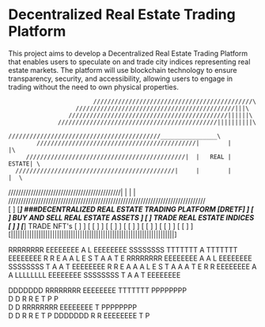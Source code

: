 # Decentralized Real Estate Trading Platform

This project aims to develop a Decentralized Real Estate Trading Platform that enables users to speculate on and trade city indices representing real estate markets. The platform will use blockchain technology to ensure transparency, security, and accessibility, allowing users to engage in trading without the need to own physical properties.


                            /////////////////////////////////////////////\
                       /////////////////////////////////////////////|||\
                     /////////////////////////////////////////////||||||\
                  /////////////////////////////////////////////||||||||||\
               ///////////////////////////////////////////________________\
            /////////////////////////////////////////////|        |       |\
         /////////////////////////////////////////////|  |   REAL | ESTATE| \
      /////////////////////////////////////////////|     |        |       |  \
   /////////////////////////////////////////////|        |        |       |   \
///////////////////////////////////////////////////////////////////////////////\
     [                                                                       ]
     [_____________] ###DECENTRALIZED REAL ESTATE TRADING PLATFORM [DRETF]   ]
     [             ]       BUY AND SELL REAL ESTATE ASSETS                   ]
     [             ]       TRADE REAL ESTATE INDICES       [              ]  ]
     [_____________]       TRADE NFT's                     [              ]  ]
     [                                                     [              ]  ]
     [                                                     [              ]  ]
     [                                                     [              ]  ]
     [                                                     [              ]  ]
     [                                                     [              ]  ]
     [                                                     [              ]  ]
     [|||||||||||||||||||||||||||||||||||||||||||||||||||||||||||||||||||||||]
     

RRRRRRRR   EEEEEEEE       A      L             EEEEEEEE  SSSSSSSS  TTTTTTT    A      TTTTTTT  EEEEEEEE
R       R  E             A A     L             E        S             T      A A        T     E
RRRRRRRR   EEEEEEEE     A   A    L             EEEEEEEE  SSSSSSSS     T     A   A       T     EEEEEEEE
R     R    E           A  A  A   L             E                 S    T    A  A  A      T     E
R       R  EEEEEEEE   A       A  LLLLLLLL      EEEEEEEE  SSSSSSSS     T   A       A     T     EEEEEEEE

DDDDDDD    RRRRRRRR   EEEEEEEE   TTTTTTT   PPPPPPPP      
D      D   R       R  E             T      P       P       
D      D   RRRRRRRR   EEEEEEEE      T      PPPPPPPP     
D      D   R    R     E             T      P 
DDDDDDD    R      R   EEEEEEEE      T      P  
  
